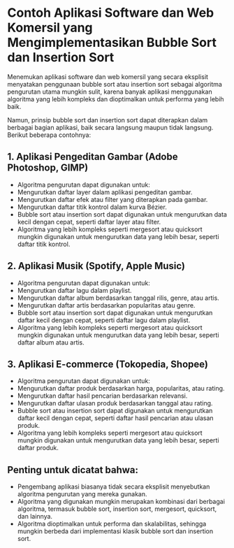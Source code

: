 <h1>Contoh Aplikasi Software dan Web Komersil yang Mengimplementasikan Bubble Sort dan Insertion Sort</h1>
Menemukan aplikasi software dan web komersil yang secara eksplisit menyatakan penggunaan bubble sort atau insertion sort sebagai algoritma pengurutan utama mungkin sulit, karena banyak aplikasi menggunakan algoritma yang lebih kompleks dan dioptimalkan untuk performa yang lebih baik.

Namun, prinsip bubble sort dan insertion sort dapat diterapkan dalam berbagai bagian aplikasi, baik secara langsung maupun tidak langsung. Berikut beberapa contohnya:

<h2>1. Aplikasi Pengeditan Gambar (Adobe Photoshop, GIMP)</h2>

- Algoritma pengurutan dapat digunakan untuk:
- Mengurutkan daftar layer dalam aplikasi pengeditan gambar.
- Mengurutkan daftar efek atau filter yang diterapkan pada gambar.
- Mengurutkan daftar titik kontrol dalam kurva Bézier.
- Bubble sort atau insertion sort dapat digunakan untuk mengurutkan data kecil dengan cepat, seperti daftar layer atau filter.
- Algoritma yang lebih kompleks seperti mergesort atau quicksort mungkin digunakan untuk mengurutkan data yang lebih besar, seperti daftar titik kontrol.
<h2>2. Aplikasi Musik (Spotify, Apple Music)</h2>

- Algoritma pengurutan dapat digunakan untuk:
- Mengurutkan daftar lagu dalam playlist.
- Mengurutkan daftar album berdasarkan tanggal rilis, genre, atau artis.
- Mengurutkan daftar artis berdasarkan popularitas atau genre.
- Bubble sort atau insertion sort dapat digunakan untuk mengurutkan daftar kecil dengan cepat, seperti daftar lagu dalam playlist.
- Algoritma yang lebih kompleks seperti mergesort atau quicksort mungkin digunakan untuk mengurutkan data yang lebih besar, seperti daftar album atau artis.
<h2>3. Aplikasi E-commerce (Tokopedia, Shopee)</h2>

- Algoritma pengurutan dapat digunakan untuk:
- Mengurutkan daftar produk berdasarkan harga, popularitas, atau rating.
- Mengurutkan daftar hasil pencarian berdasarkan relevansi.
- Mengurutkan daftar ulasan produk berdasarkan tanggal atau rating.
- Bubble sort atau insertion sort dapat digunakan untuk mengurutkan daftar kecil dengan cepat, seperti daftar hasil pencarian atau ulasan produk.
- Algoritma yang lebih kompleks seperti mergesort atau quicksort mungkin digunakan untuk mengurutkan data yang lebih besar, seperti daftar produk.

<h2>Penting untuk dicatat bahwa:</h2>

- Pengembang aplikasi biasanya tidak secara eksplisit menyebutkan algoritma pengurutan yang mereka gunakan.
- Algoritma yang digunakan mungkin merupakan kombinasi dari berbagai algoritma, termasuk bubble sort, insertion sort, mergesort, quicksort, dan lainnya.
- Algoritma dioptimalkan untuk performa dan skalabilitas, sehingga mungkin berbeda dari implementasi klasik bubble sort dan insertion sort.
